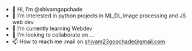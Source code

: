- 👋 Hi, I’m @shivamgopchade
- 👀 I’m interested in python projects in ML,DL,Image processing and JS web dev
- 🌱 I’m currently learning Webdev
- 💞️ I’m looking to collaborate on ...
- 📫 How to reach me :mail on shivam23gopchade@gmail.com

<!---
shivamgopchade/shivamgopchade is a ✨ special ✨ repository because its `README.md` (this file) appears on your GitHub profile.
You can click the Preview link to take a look at your changes.
--->
